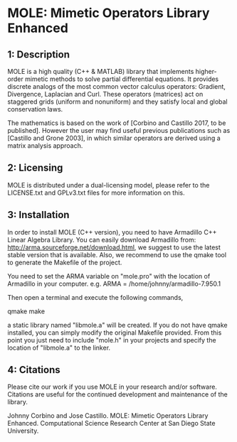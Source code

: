 MOLE: Mimetic Operators Library Enhanced
========================================


1: Description
--------------

MOLE is a high quality (C++ & MATLAB) library that implements 
higher-order mimetic methods to solve partial differential equations. 
It provides discrete analogs of the most common vector calculus operators: 
Gradient, Divergence, Laplacian and Curl. These operators (matrices) act 
on staggered grids (uniform and nonuniform) and they satisfy local and 
global conservation laws.

The mathematics is based on the work of [Corbino and Castillo 2017, 
to be published]. However the user may find useful previous publications 
such as [Castillo and Grone 2003], in which similar operators are 
derived using a matrix analysis approach.


2: Licensing
------------

MOLE is distributed under a dual-licensing model, please refer to the 
LICENSE.txt and GPLv3.txt files for more information on this.


3: Installation
---------------

In order to install MOLE (C++ version), you need to have Armadillo C++ 
Linear Algebra Library. You can easily download Armadillo from: 
<http://arma.sourceforge.net/download.html>, we suggest to use the 
latest stable version that is available. Also, we recommend to use 
the qmake tool to generate the Makefile of the project.

You need to set the ARMA variable on "mole.pro" with the location of 
Armadillo in your computer. e.g. ARMA = /home/johnny/armadillo-7.950.1

Then open a terminal and execute the following commands,

qmake
make

a static library named "libmole.a" will be created.
If you do not have qmake installed, you can simply modify the original 
Makefile provided. From this point you just need to include "mole.h" 
in your projects and specify the location of "libmole.a" to the linker.


4: Citations
------------

Please cite our work if you use MOLE in your research and/or software. 
Citations are useful for the continued development and maintenance of 
the library.

  Johnny Corbino and Jose Castillo.
  MOLE: Mimetic Operators Library Enhanced.
  Computational Science Research Center at San Diego State University.

